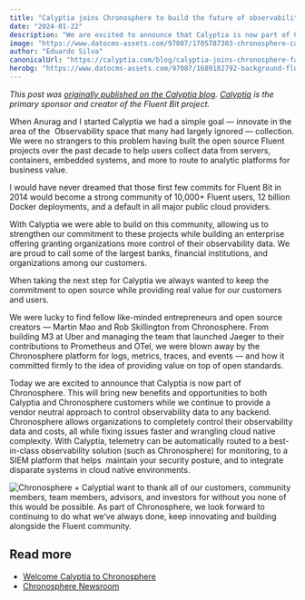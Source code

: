```yaml
---
title: "Calyptia joins Chronosphere to build the future of observability"
date: "2024-01-22"
description: "We are excited to announce that Calyptia is now part of Chronosphere. This will bring new benefits and opportunities to both Calyptia and Chronosphere customers."
image: "https://www.datocms-assets.com/97087/1705787303-chronosphere-calyptia-lockup-notext-1600-836.png?auto=format&fit=max&w=1200"
author: "Eduardo Silva"
canonicalUrl: "https://calyptia.com/blog/calyptia-joins-chronosphere-family"
herobg: "https://www.datocms-assets.com/97087/1689182792-background-fluent-bit.png"
---
```

*This post was [originally published on the Calyptia blog](https://calyptia.com/blog/calyptia-joins-chronosphere-family). [Calyptia](https://calyptia.com) is the primary sponsor and creator of the Fluent Bit project.*

When Anurag and I started Calyptia we had a simple goal — innovate in the area of the  Observability space that many had largely ignored — collection. We were no strangers to this problem having built the open source Fluent projects over the past decade to help users collect data from servers, containers, embedded systems, and more to route to analytic platforms for business value. 

I would have never dreamed that those first few commits for Fluent Bit in 2014 would become a strong community of 10,000+ Fluent users, 12 billion Docker deployments, and a default in all major public cloud providers.

With Calyptia we were able to build on this community, allowing us to strengthen our commitment to these projects while building an enterprise offering granting organizations more control of their observability data. We are proud to call some of the largest banks, financial institutions, and organizations among our customers.

When taking the next step for Calyptia we always wanted to keep the commitment to open source while providing real value for our customers and users.

We were lucky to find fellow like-minded entrepreneurs and open source creators — Martin Mao and Rob Skillington from Chronosphere. From building M3 at Uber and managing the team that launched Jaeger to their contributions to Prometheus and OTel, we were blown away by the Chronosphere platform for logs, metrics, traces, and events — and how it committed firmly to the idea of providing value on top of open standards.

Today we are excited to announce that Calyptia is now part of Chronosphere. This will bring new benefits and opportunities to both Calyptia and Chronosphere customers while we continue to provide a vendor neutral approach to control observability data to any backend. Chronosphere allows organizations to completely control their observability data and costs, all while fixing issues faster and wrangling cloud native complexity. With Calyptia, telemetry can be automatically routed to a best-in-class observability solution (such as Chronosphere) for monitoring, to a SIEM platform that helps  maintain your security posture, and to integrate disparate systems in cloud native environments. 

![Chronosphere + Calyptia](https://calyptia.com/_next/image?url=https://www.datocms-assets.com/97087/1705846598-chronosphere-calyptia-logos.png&w=3840&q=75)I want to thank all of our customers, community members, team members, advisors, and investors for without you none of this would be possible. As part of Chronosphere, we look forward to continuing to do what we’ve always done, keep innovating and building alongside the Fluent community. 

## Read more

* [Welcome Calyptia to Chronosphere](https://chronosphere.io/learn/calyptia-acquisition-announcement)
* [Chronosphere Newsroom](https://chronosphere.io/news/chronosphere-acquires-calyptia/)
